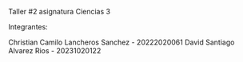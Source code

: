 Taller #2 asignatura Ciencias 3

Integrantes:

Christian Camilo Lancheros Sanchez - 20222020061
David Santiago Alvarez Rios - 20231020122
